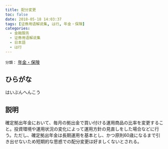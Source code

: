 ```yaml
---
title: 配分変更
toc: false
date: 2018-05-18 14:03:37
tags: [证券用语解说集, は行, 年金・保険]
categories:
  - 金融服务
  - 证券用语解说集
  - 日本語
  - は行
---
```


`分類：` [年金・保険](/tags/年金・保険/)

## ひらがな

はいぶんへんこう

## 説明

確定拠出年金において、毎月の拠出金で買い付ける運用商品の比率を変更すること。投資環境や運用状況の変化によって運用方針の見直しをした場合などに行う。ただし、確定拠出年金は長期運用を基本とし、かつ原則60歳になるまで引き出せないため短期的な思惑での配分変更は好ましくないとされる。
